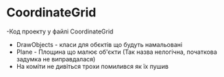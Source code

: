 # CoordinateGrid
 
-Код проекту у файлі CoordinateGrid 
- DrawObjects - класи для обєктів що будуть намальовані
- Plаne - Площина що малює об'єкти (Так назва нелогічна, початкова задумка не виправдалася)
- На коміти не дивіться трохи помилився як їх пушив
